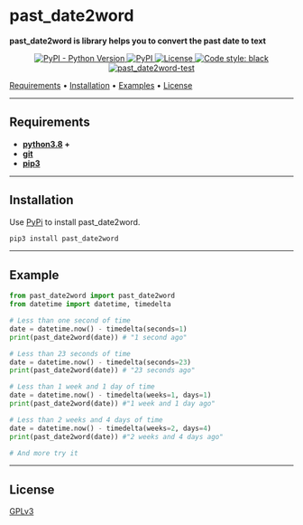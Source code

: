 


# past_date2word


**past_date2word is library helps you to convert the past date to text**

<p align="center">
  <a href="https://pypi.org/project/past_date2word/">
    <img alt="PyPI - Python Version" src="https://img.shields.io/pypi/pyversions/past_date2word?color=9cf">
  </a>
  <a href="https://pypi.org/project/past_date2word/">
    <img alt="PyPI" src="https://img.shields.io/pypi/v/past_date2word?color=9cf">
  </a>
  <a href="https://www.gnu.org/licenses/gpl-3.0.html">
    <img src="https://img.shields.io/pypi/l/quran-suras?color=9cf&label=License" alt="License">
  </a>
  <a href="https://github.com/psf/black">
    <img alt="Code style: black" src="https://img.shields.io/badge/code%20style-black-000000.svg">
  </a>
  <a href="https://github.com/TheAwiteb/past_date2word/actions/workflows/python-app.yml">
    <img alt="past_date2word-test" src="https://github.com/TheAwiteb/past_date2word/actions/workflows/python-app.yml/badge.svg">
  </a>
</p>


[Requirements](#Requirements)
•
[Installation](#Installation)
•
[Examples](#Examples)
•
[License](#License)

***
## Requirements

* **[python3.8](https://www.python.org/downloads/) +**
* **[git](https://git-scm.com/)**
* **[pip3](https://pip.pypa.io/en/stable/installation/)**

***

## Installation

Use [PyPi](https://pypi.org) to install past_date2word.

```bash
pip3 install past_date2word
```

***
## Example

```python
from past_date2word import past_date2word
from datetime import datetime, timedelta

# Less than one second of time
date = datetime.now() - timedelta(seconds=1)
print(past_date2word(date)) # "1 second ago"

# Less than 23 seconds of time
date = datetime.now() - timedelta(seconds=23)
print(past_date2word(date)) # "23 seconds ago"

# Less than 1 week and 1 day of time
date = datetime.now() - timedelta(weeks=1, days=1)
print(past_date2word(date)) #"1 week and 1 day ago"

# Less than 2 weeks and 4 days of time
date = datetime.now() - timedelta(weeks=2, days=4)
print(past_date2word(date)) #"2 weeks and 4 days ago"

# And more try it

```
***
## License

[GPLv3](https://www.gnu.org/licenses/gpl-3.0.html)

